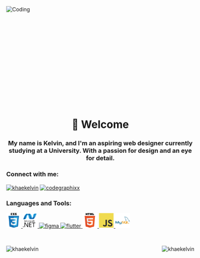 <img width=1000px height=300px align="left" alt="Coding" width="400" src="https://miro.medium.com/v2/resize:fit:1400/1*okbBhXU2x0f_eFyUVyc-gA.gif">
<h1 align="center">👋 Welcome</h1>
<h3  align="center">My name is Kelvin, and I'm an aspiring web designer currently studying at a University. With a passion for design and an eye for detail.</h3>

<h3 align="left">Connect with me:</h3>
<p align="left">
<a href="https://dev.to/khaekelvin" target="blank"><img align="center" src="https://raw.githubusercontent.com/rahuldkjain/github-profile-readme-generator/master/src/images/icons/Social/devto.svg" alt="khaekelvin" height="30" width="40" /></a>
<a href="https://www.behance.net/codegraphixx" target="blank"><img align="center" src="https://raw.githubusercontent.com/rahuldkjain/github-profile-readme-generator/master/src/images/icons/Social/behance.svg" alt="codegraphixx" height="30" width="40" /></a>
</p>

<h3 align="left">Languages and Tools:</h3>

<p align="left"> <a href="https://www.w3schools.com/css/" target="_blank" rel="noreferrer"> <img src="https://raw.githubusercontent.com/devicons/devicon/master/icons/css3/css3-original-wordmark.svg" alt="css3" width="40" height="40"/> </a> <a href="https://dotnet.microsoft.com/" target="_blank" rel="noreferrer"> <img src="https://raw.githubusercontent.com/devicons/devicon/master/icons/dot-net/dot-net-original-wordmark.svg" alt="dotnet" width="40" height="40"/> </a> <a href="https://www.figma.com/" target="_blank" rel="noreferrer"> <img src="https://www.vectorlogo.zone/logos/figma/figma-icon.svg" alt="figma" width="40" height="40"/> </a> <a href="https://flutter.dev" target="_blank" rel="noreferrer"> <img src="https://www.vectorlogo.zone/logos/flutterio/flutterio-icon.svg" alt="flutter" width="40" height="40"/> </a> <a href="https://www.w3.org/html/" target="_blank" rel="noreferrer"> <img src="https://raw.githubusercontent.com/devicons/devicon/master/icons/html5/html5-original-wordmark.svg" alt="html5" width="40" height="40"/> </a> <a href="https://developer.mozilla.org/en-US/docs/Web/JavaScript" target="_blank" rel="noreferrer"> <img src="https://raw.githubusercontent.com/devicons/devicon/master/icons/javascript/javascript-original.svg" alt="javascript" width="40" height="40"/> </a> <a href="https://www.mysql.com/" target="_blank" rel="noreferrer"> <img src="https://raw.githubusercontent.com/devicons/devicon/master/icons/mysql/mysql-original-wordmark.svg" alt="mysql" width="40" height="40"/> </a> </p>

</br>

<div>
<p><img  height=190px align="left" src="https://github-readme-stats.vercel.app/api/top-langs?username=khaekelvin&show_icons=true&locale=en&layout=compact" alt="khaekelvin" /><img align="right" height=190px src="https://github-readme-streak-stats.herokuapp.com/?user=khaekelvin&" alt="khaekelvin" /></p>
</div>

